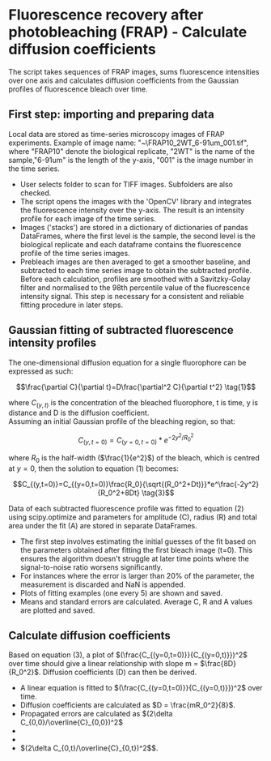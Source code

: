 # Fluorescence recovery after photobleaching (FRAP) - Calculate diffusion coefficients
The script takes sequences of FRAP images, sums fluorescence intensities over one axis and calculates diffusion coefficients from the Gaussian profiles of fluorescence bleach over time.

## First step: importing and preparing data 
Local data are stored as time-series microscopy images of FRAP experiments. Example of image name: "~\FRAP10_2WT_6-91um_001.tif", where "FRAP10" denote the biological replicate, "2WT" is the name of the sample,"6-91um" is the length of the y-axis, "001" is the image number in the time series.

* User selects folder to scan for TIFF images. Subfolders are also checked.
* The script opens the images with the 'OpenCV' library and integrates the fluorescence intensity over the y-axis. The result is an intensity profile for each image of the time series.
* Images ('stacks') are stored in a dictionary of dictionaries of pandas DataFrames, where the first level is the sample, the second level is the biological replicate and each dataframe contains the fluorescence profile of the time series images.
* Prebleach images are then averaged to get a smoother baseline, and subtracted to each time series image to obtain the subtracted profile. Before each calculation, profiles are smoothed with a Savitzky-Golay filter and normalised to the 98th percentile value of the fluorescence intensity signal. This step is necessary for a consistent and reliable fitting procedure in later steps.

## Gaussian fitting of subtracted fluorescence intensity profiles
The one-dimensional diffusion equation for a single fluorophore can be expressed as such: 

$$\frac{\partial C}{\partial t}=D\frac{\partial^2 C}{\partial t^2} \tag{1}$$

where $C_{(y,t)}$ is the concentration of the bleached fluorophore, t is time, y is distance and D is the diffusion coefficient. \
Assuming an initial Gaussian profile of the bleaching region, so that:

$$C_{(y,t=0)}=C_{(y=0,t=0)}*e^{-2y^2/R_0^2} \tag{2}$$

where $R_0$ is the half-width ($\frac{1}{e^2}$) of the bleach, which is centred at $y=0$, then the solution to equation (1) becomes:

$$C_{(y,t=0)}=C_{(y=0,t=0)}\frac{R_0}{\sqrt{(R_0^2+Dt)}}*e^\frac{-2y^2}{R_0^2+8Dt} \tag{3}$$

Data of each subtracted fluorescence profile was fitted to equation (2) using scipy.optimize and parameters for amplitude (C), radius (R) and total area under the fit (A) are stored in separate DataFrames.
* The first step involves estimating the initial guesses of the fit based on the parameters obtained after fitting the first bleach image (t=0). This ensures the algorithm doesn't struggle at later time points where the signal-to-noise ratio worsens significantly.
* For instances where the error is larger than 20% of the parameter, the measurement is discarded and NaN is appended.
* Plots of fitting examples (one every 5) are shown and saved.
* Means and standard errors are calculated. Average C, R and A values are plotted and saved.

## Calculate diffusion coefficients 
Based on equation (3), a plot of $(\frac{C_{(y=0,t=0)}}{C_{(y=0,t)}})^2$ over time should give a linear relationship with slope m = $\frac{8D}{R_0^2}$. Diffusion coefficients (D) can then be derived.
* A linear equation is fitted to $(\frac{C_{(y=0,t=0)}}{C_{(y=0,t)}})^2$ over time.
* Diffusion coefficients are calculated as $D = \frac{mR_0^2}{8}$.
* Propagated errors are calculated as $(2\delta C_{0,0}/\overline{C}_{0,0})^2$
*
*
* $(2\delta C_{0,t}/\overline{C}_{0,t})^2$$.



